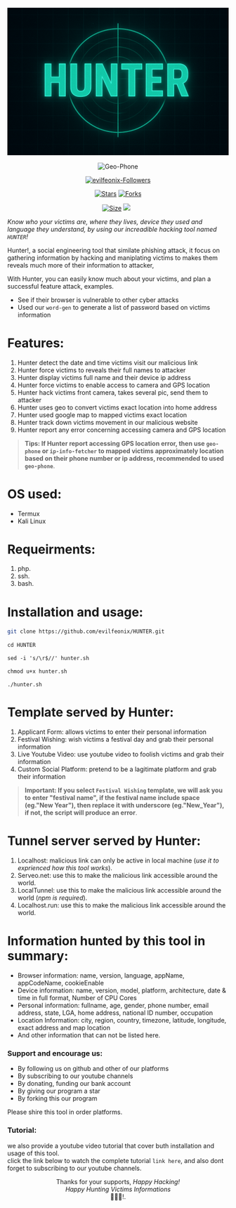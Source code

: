 <div align=center>

<a href="https://github.com/evilfeonix/HUNTER"><img src="hunter.png" alt="02" border="0" /></a> 

![Geo-Phone](https://img.shields.io/badge/version-v[1.0.6]-blue.svg) 

<a href="https://github.com/evilfeonix/followers"><img title="evilfeonix-Followers" src="https://img.shields.io/github/followers/evilfeonix?color=blue&style=flat-square"></a>
    
<a href="https://github.com/evilfeonix/HUNTER/stargazers/"><img title="Stars" src="https://img.shields.io/github/stars/evilfeonix/HUNTER?color=blue&style=flat-square"></a>
<a href="https://github.com/evilfeonix/HUNTER/network/members"><img title="Forks" src="https://img.shields.io/github/forks/evilfeonix/HUNTER?color=yellow&style=flat-square"></a>

<a href="https://github.com/evilfeonix/HUNTER/"><img title="Size" src="https://img.shields.io/github/repo-size/evilfeonix/HUNTER?style=flat-square&color=pink"></a>
<a href="https://github.com/evilfeonix/HUNTER/commit-activity"><img height="20" src="https://img.shields.io/badge/Maintained%3F-yes-green.svg"></a>&nbsp;&nbsp;
</div>

_Know who your victims are, where they lives, device they used and language they understand, by using our increadible hacking tool named `HUNTER`!_

Hunter!, a social engineering tool that similate phishing attack, it focus on gathering information by hacking and maniplating victims to makes them reveals much more of their information to attacker, 

With Hunter, you can easily know much about your victims, and plan a successful feature attack, examples.
- See if their browser is vulnerable to other cyber attacks
- Used our `word-gen` to generate a list of password based on victims information

# **Features**:
1. Hunter detect the date and time victims visit our malicious link
3. Hunter force victims to reveals their full names to attacker
2. Hunter display victims full name and their device ip address
3. Hunter force victims to enable access to camera and GPS location
4. Hunter hack victims front camera, takes several pic, send them to attacker 
5. Hunter uses geo to convert victims exact location into home address 
5. Hunter used google map to mapped victims exact location 
6. Hunter track down victims movement in our malicious website 
6. Hunter report any error concerning accessing camera and GPS location 

>**Tips: If Hunter report accessing GPS location error, then use `geo-phone` or `ip-info-fetcher` to mapped victims approximately location based on their phone number or ip address, recommended to used `geo-phone`**.

# **OS used**:
- Termux
- Kali Linux

# **Requeirments**:
1. php.
2. ssh.
3. bash.

# **Installation and usage**:
```bash
git clone https://github.com/evilfeonix/HUNTER.git
```
```
cd HUNTER
```
```
sed -i 's/\r$//' hunter.sh
```
```
chmod u+x hunter.sh
```
```
./hunter.sh
```

# **Template served by Hunter**:
1. Applicant Form: allows victims to enter their personal information
2. Festival Wishing: wish victims a festival day and grab their personal information
3. Live Youtube Video: use youtube video to foolish victims and grab their information
4. Custom Social Platform: pretend to be a lagitimate platform and grab their information

>**Important: If you select `Festival Wishing` template, we will ask you to enter "festival name", if the festival name include space (eg."New Year"), then replace it with underscore (eg."New_Year"), if not, the script will produce an error**.

# **Tunnel server served by Hunter**:
1. Localhost: malicious link can only be active in local machine (_use it to exprienced how this tool works_).
2. Serveo.net: use this to make the malicious link accessible around the world.
3. LocalTunnel: use this to make the malicious link accessible around the world (_npm is required_). 
4. Localhost.run: use this to make the malicious link accessible around the world.

# **Information hunted by this tool in summary**:
- Browser information: name, version, language, appName, appCodeName, cookieEnable
- Device information: name, version, model, platform, architecture, date & time in full format, Number of CPU Cores
- Personal information: fullname, age, gender, phone number, email address, state, LGA, home address, national ID number, occupation
- Location Information: city, region, country, timezone, latitude, longitude, exact address and map location 
- And other information that can not be listed here.

### **Support and encourage us**:
- By following us on github and other of our platforms 
- By subscribing to our youtube channels
- By donating, funding our bank account 
- By giving our program a star 
- By forking this our program 

 Please shire this tool in order platforms.

### **Tutorial**:
we also provide a youtube video tutorial that cover buth installation and usage of this tool.\
click the link below to watch the complete tutorial `link here`, and also dont forget to subscribing to our youtube channels.

<div align=center>

Thanks for your supports, _Happy Hacking!_\
_Happy Hunting Victims Informations_\
🚀🚀🚀!.
</div>



